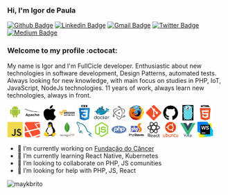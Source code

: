 ### Hi, I'm Igor de Paula

[![Github Badge](https://img.shields.io/badge/-Github-000?style=flat-square&logo=Github&logoColor=white&link=https://github.com/IgorDePaula)](https://github.com/IgorDePaula)
[![Linkedin Badge](https://img.shields.io/badge/-LinkedIn-blue?style=flat-square&logo=Linkedin&logoColor=white&link=https://www.linkedin.com/in/igordepaula/)](https://www.linkedin.com/in/igordepaula/)
[![Gmail Badge](https://img.shields.io/badge/-Gmail-c14438?style=flat-square&logo=Gmail&logoColor=white&link=mailto:principe.borodin@gmail.com)](mailto:principe.borodin@gmail.com/)
[![Twitter Badge](https://img.shields.io/badge/-Twitter-1ca0f1?style=flat-square&labelColor=1ca0f1&logo=twitter&logoColor=white&link=https://twitter.com/igorcdepaula)](https://twitter.com/igorcdepaula)
[![Medium Badge](https://img.shields.io/static/v1?label=Medium&message=Igor+Carvalho&logo=medium&&link=https://medium.com/)](https://medium.com/@principe.borodin)

###  Welcome to my profile :octocat:

My name is Igor and I'm FullCicle developer. Enthusiastic about new technologies in software development, Design Patterns, automated tests. Always looking for new knowledge, with main focus on studies in PHP, IoT, JavaScript, NodeJs technologies. 11 years of work, always learn new technologies, always in front.

<p>
 <img width="36" src="https://github.com/IgorDePaula/IgorDePaula/blob/master/icons/android.svg"/>
 <img width="36" src="https://github.com/IgorDePaula/IgorDePaula/blob/master/icons/apache.svg"/>
 <img width="36" src="https://github.com/IgorDePaula/IgorDePaula/blob/master/icons/apple.svg"/>
 <img width="36" src="https://github.com/IgorDePaula/IgorDePaula/blob/master/icons/aws.svg"/>
 <img width="36" src="https://github.com/IgorDePaula/IgorDePaula/blob/master/icons/css3.svg"/>
 <img width="36" src="https://github.com/IgorDePaula/IgorDePaula/blob/master/icons/docker.svg"/>
 <img width="36" src="https://github.com/IgorDePaula/IgorDePaula/blob/master/icons/electronjs.svg"/>
 <img width="36" src="https://github.com/devicons/devicon/blob/master/icons/firefox/firefox-original.svg"/>
 <img width="36" src="https://github.com/devicons/devicon/blob/master/icons/git/git-original.svg"/>
 <img width="36" src="https://github.com/IgorDePaula/IgorDePaula/blob/master/icons/github.svg"/>
 <img width="36" src="https://github.com/IgorDePaula/IgorDePaula/blob/master/icons/golang.svg"/>
 <img width="36" src="https://github.com/IgorDePaula/IgorDePaula/blob/master/icons/html5.svg"/>
 <img width="36" src="https://github.com/IgorDePaula/IgorDePaula/blob/master/icons/js.svg"/>
 <img width="36" src="https://github.com/IgorDePaula/IgorDePaula/blob/master/icons/laravel.svg"/>
 <img width="36" src="https://github.com/IgorDePaula/IgorDePaula/blob/master/icons/linux.svg"/>
 <img width="36" src="https://github.com/IgorDePaula/IgorDePaula/blob/master/icons/mongodb.svg"/>
 <img width="36" src="https://github.com/devicons/devicon/blob/master/icons/mysql/mysql-original.svg"/>
 <img width="36" src="https://github.com/IgorDePaula/IgorDePaula/blob/master/icons/nodejs.svg"/>
 <img width="36" src="https://github.com/IgorDePaula/IgorDePaula/blob/master/icons/php.svg"/>
 <img width="36" src="https://github.com/IgorDePaula/IgorDePaula/blob/master/icons/phpstorm.svg"/>
 <img width="36" src="https://github.com/IgorDePaula/IgorDePaula/blob/master/icons/react.svg"/>
 <img width="36" src="https://github.com/IgorDePaula/IgorDePaula/blob/master/icons/ubuntu.svg"/>
 <img width="36" src="https://github.com/IgorDePaula/IgorDePaula/blob/master/icons/vuejs.svg"/>
 <img width="36" src="https://github.com/devicons/devicon/blob/master/icons/webstorm/webstorm-original.svg"/>


 </p>

- 🔭 I’m currently working on [Fundação do Câncer](https://www.cancer.org.br/)
- 🌱 I’m currently learning React Native, Kubernetes
- 👯 I’m looking to collaborate on PHP, JS comunities
- 🤔 I’m looking for help with PHP, JS, React
<img src="https://github-readme-stats.vercel.app/api?username=igordepaula&show_icons=true" alt="maykbrito" /> 

